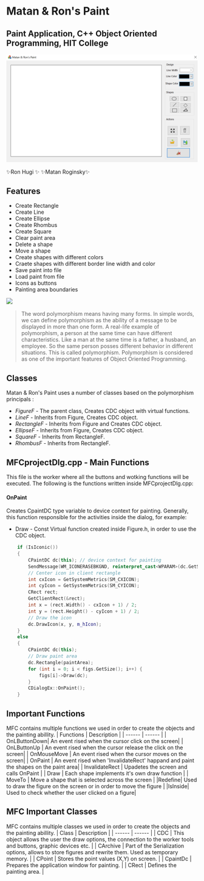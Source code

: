 # Matan & Ron's Paint
## Paint Application, C++ Object Oriented Programming, HIT College

![](mfc_img/mfc_screen.PNG)

✨Ron Hugi ✨
✨Matan Roginsky✨
## Features
- Create Rectangle
- Create Line
- Create Ellipse
- Create Rhombus
- Create Square
- Clear paint area
- Delete a shape
- Move a shape
- Create shapes with different colors
- Craete shapes with different border line width and color
- Save paint into file
- Load paint from file
- Icons as buttons
- Painting area boundaries

![](/Pics/ClassDiagram.png)

> The word polymorphism means having many forms. In simple words, we can define polymorphism as the ability of a message to be displayed in more than one form. A real-life example of polymorphism, a person at the same time can have different characteristics. Like a man at the same time is a father, a husband, an employee. So the same person posses different behavior in different situations. This is called polymorphism. Polymorphism is considered as one of the important features of Object Oriented Programming.


## Classes
Matan & Ron's Paint uses a number of classes based on the polymorphism principals :
- *FigureF* - The parent class, Creates CDC object with virtual functions.
- *LineF* - Inherits from Figure, Creates CDC object.
- *RectangleF* - Inherits from Figure and Creates CDC object.
- *EllipseF* - Inherits from Figure, Creates CDC object.
- *SquareF* - Inherits from RectangleF.
- *RhombusF* - Inherits from RectangleF.

## MFCprojectDlg.cpp - Main Functions
This file is the worker where all the buttons and wotking functions will be executed.
The following is the functions written inside MFCprojectDlg.cpp:

#### OnPaint
Creates CpaintDC type variable to device context for painting.
Generally, this function responsible for the activities inside the dialog, for example:
- Draw - Const Virtual function created inside Figure.h, in order to use the CDC object.
```cpp
	if (IsIconic())
	{
        CPaintDC dc(this); // device context for painting
		SendMessage(WM_ICONERASEBKGND, reinterpret_cast<WPARAM>(dc.GetSafeHdc()), 0);
		// Center icon in client rectangle
		int cxIcon = GetSystemMetrics(SM_CXICON);
		int cyIcon = GetSystemMetrics(SM_CYICON);
		CRect rect;
		GetClientRect(&rect);
		int x = (rect.Width() - cxIcon + 1) / 2;
		int y = (rect.Height() - cyIcon + 1) / 2;
		// Draw the icon
		dc.DrawIcon(x, y, m_hIcon);
	}
	else
	{
		CPaintDC dc(this);
		// Draw paint area
		dc.Rectangle(paintArea);
		for (int i = 0; i < figs.GetSize(); i++) {
			figs[i]->Draw(dc);
		}
		CDialogEx::OnPaint();
	}

```
## Important Functions
MFC contains multiple functions we used in order to create the objects and the painting abillity.
| Functions | Description |
| ------ | ------ |
| OnLButtonDown| An event rised when the cursor click on the screen|
| OnLButtonUp | An event rised when the cursor release  the click on the screen|
| OnMouseMove | An event rised when the cursor moves on the screen|
| OnPaint | An event rised when 'InvalidateRect' happand and  paint the shapes on the paint area|
| InvalidateRect | Upadetes the screen and calls OnPaint |
| Draw | Each shape implements it's own draw function |
| MoveTo | Move a shape that is selected across the screen |
|Redefine| Used to draw the figure on the screen or in order to move the figure |
|IsInside| Used to check whether the user clicked on a figure|


## MFC Important Classes
MFC contains multiple classes we used in order to create the objects and the painting abillity.
| Class | Description |
| ------ | ------ |
| CDC | This object allows the user the draw options, the connection to the worker tools and buttons, graphic devices etc. |
| CArchive | Part of the Serialization options, allows to store figures and rewrite them. Used as temporary memory. |
| CPoint | Stores the point values (X,Y) on screen. |
| CpaintDc | Prepares the application window for painting. |
| CRect | Defines the painting area. |

